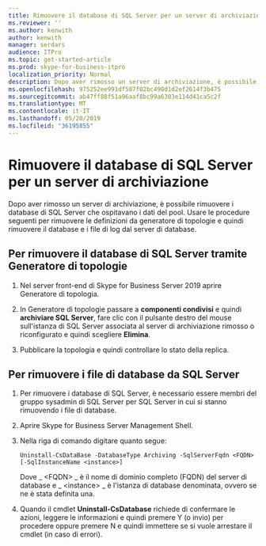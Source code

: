 ```yaml
---
title: Rimuovere il database di SQL Server per un server di archiviazione
ms.reviewer: ''
ms.author: kenwith
author: kenwith
manager: serdars
audience: ITPro
ms.topic: get-started-article
ms.prod: skype-for-business-itpro
localization_priority: Normal
description: Dopo aver rimosso un server di archiviazione, è possibile rimuovere i database di SQL Server che ospitavano i dati del pool. Usare le procedure seguenti per rimuovere le definizioni da generatore di topologie e quindi rimuovere il database e i file di log dal server di database.
ms.openlocfilehash: 975252ee991df507f02bc490d1d2ef2614f3b475
ms.sourcegitcommit: ab47ff88f51a96aaf8bc99a6303e114d41ca5c2f
ms.translationtype: MT
ms.contentlocale: it-IT
ms.lasthandoff: 05/20/2019
ms.locfileid: "36195855"
---
```

# <a name="remove-the-sql-server-database-for-an-archiving-server"></a>Rimuovere il database di SQL Server per un server di archiviazione

Dopo aver rimosso un server di archiviazione, è possibile rimuovere i database di SQL Server che ospitavano i dati del pool. Usare le procedure seguenti per rimuovere le definizioni da generatore di topologie e quindi rimuovere il database e i file di log dal server di database.
  
## <a name="to-remove-the-sql-server-database-using-topology-builder"></a>Per rimuovere il database di SQL Server tramite Generatore di topologie

1. Nel server front-end di Skype for Business Server 2019 aprire Generatore di topologia.
    
2. In Generatore di topologie passare a **componenti condivisi** e quindi **archiviare SQL Server**, fare clic con il pulsante destro del mouse sull'istanza di SQL Server associata al server di archiviazione rimosso o riconfigurato e quindi scegliere **Elimina**.
    
3. Pubblicare la topologia e quindi controllare lo stato della replica. 
    
## <a name="to-remove-the-database-files-from-the-sql-server"></a>Per rimuovere i file di database da SQL Server

1. Per rimuovere i database di SQL Server, è necessario essere membri del gruppo sysadmin di SQL Server per SQL Server in cui si stanno rimuovendo i file di database. 
    
2. Aprire Skype for Business Server Management Shell.
    
3. Nella riga di comando digitare quanto segue:
    
   ```
   Uninstall-CsDataBase -DatabaseType Archiving -SqlServerFqdn <FQDN> [-SqlInstanceName <instance>]
   ```

    Dove _ \<FQDN\> _ è il nome di dominio completo (FQDN) del server di database e _ \<instance\> _ è l'istanza di database denominata, ovvero se ne è stata definita una. 
    
4. Quando il cmdlet **Uninstall-CsDatabase** richiede di confermare le azioni, leggere le informazioni e quindi premere Y (o invio) per procedere oppure premere N e quindi immettere se si vuole arrestare il cmdlet (in caso di errori). 
    

